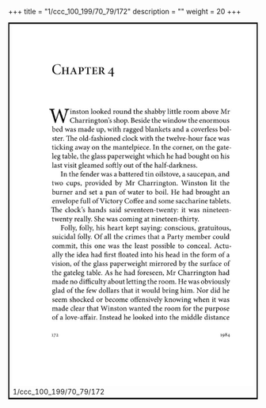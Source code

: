 +++
title = "1/ccc_100_199/70_79/172"
description = ""
weight = 20
+++

<table style="border:2px solid black;max-width:800px;max-height:800px;" 
><tr><td><img class="center-fit-jpg"
src="/jpg_/out_jpg_1984__172.jpg"  >1/ccc_100_199/70_79/172</img></td></tr></table>